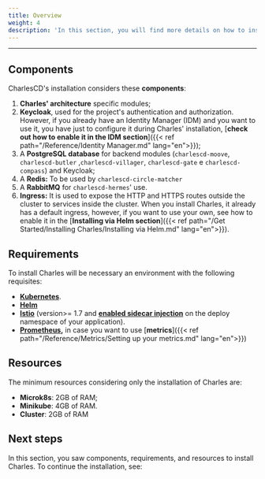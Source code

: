 ```yaml
---
title: Overview
weight: 4
description: 'In this section, you will find more details on how to install Charles.'
---
```


---

## **Components**
 
CharlesCD's installation considers these **components**:

1. **Charles' architecture** specific modules; 
2. **Keycloak**, used for the project's authentication and authorization. However, if you already have an Identity Manager \(IDM\) and you want to use it, you have just to configure it during Charles' installation, [**check out how to enable it in the IDM section**]({{< ref path="/Reference/Identity Manager.md" lang="en">}});
3. A **PostgreSQL database** for backend modules \(`charlescd-moove`, `charlescd-butler` ,`charlescd-villager`, `charlescd-gate` e `charlescd-compass`\) and Keycloak;
4. A **Redis:**  To be used by `charlescd-circle-matcher`
5. A **RabbitMQ** for `charlescd-hermes`' use.
6. **Ingress:** It is used to expose the HTTP and HTTPS routes outside the cluster to services inside the cluster. When you install Charles, it already has a default ingress, however, if you want to use your own, see how to enable it in the [**Installing via Helm section**]({{< ref path="/Get Started/Installing Charles/Installing via Helm.md" lang="en">}}). 

## **Requirements**

To install Charles will be necessary an environment with the following requisites: 

* [**Kubernetes**](https://kubernetes.io/docs/setup/).
* [**Helm**](https://helm.sh/docs/intro/install/)
* [**Istio**](https://istio.io/archive/) \(version&gt;= 1.7  and [**enabled sidecar injection**](https://istio.io/latest/docs/setup/additional-setup/sidecar-injection/#automatic-sidecar-injection) on the deploy namespace of your application\).
* [**Prometheus**](https://prometheus.io/docs/prometheus/latest/getting_started/)**,** in case you want to use [**metrics**]({{< ref path="/Reference/Metrics/Setting up your metrics.md" lang="en">}}) 


## **Resources** 

The minimum resources considering only the installation of Charles are: 

* **Microk8s**: 2GB of RAM; 
* **Minikube**: 4GB of RAM. 
* **Cluster**: 2GB of RAM

## Next steps

In this section, you saw components, requirements, and resources to install Charles. To continue the installation, see:
